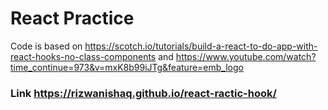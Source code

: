 # React Practice

Code is based on https://scotch.io/tutorials/build-a-react-to-do-app-with-react-hooks-no-class-components and https://www.youtube.com/watch?time_continue=973&v=mxK8b99iJTg&feature=emb_logo

### Link https://rizwanishaq.github.io/react-ractic-hook/
